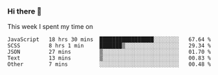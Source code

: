 ### Hi there 👋

<!--
**qiruohan/qiruohan** is a ✨ _special_ ✨ repository because its `README.md` (this file) appears on your GitHub profile.

Here are some ideas to get you started:

- 🔭 I’m currently working on ...
- 🌱 I’m currently learning ...
- 👯 I’m looking to collaborate on ...
- 🤔 I’m looking for help with ...
- 💬 Ask me about ...
- 📫 How to reach me: ...
- 😄 Pronouns: ...
- ⚡ Fun fact: ...
-->

This week I spent my time on 
<!--START_SECTION:waka-->
```text
JavaScript   18 hrs 30 mins  █████████████████░░░░░░░░   67.64 % 
SCSS         8 hrs 1 min     ███████▒░░░░░░░░░░░░░░░░░   29.34 % 
JSON         27 mins         ▒░░░░░░░░░░░░░░░░░░░░░░░░   01.70 % 
Text         13 mins         ▒░░░░░░░░░░░░░░░░░░░░░░░░   00.83 % 
Other        7 mins          ░░░░░░░░░░░░░░░░░░░░░░░░░   00.48 % 
```
<!--END_SECTION:waka-->
